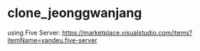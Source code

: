 # clone_jeonggwanjang

using Five Server: https://marketplace.visualstudio.com/items?itemName=yandeu.five-server